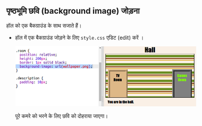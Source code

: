 ## पृष्ठभूमि छवि (background image) जोड़ना

हॉल को एक बैकग्राउंड के साथ सजाते हैं।

+ हॉल में एक बैकग्राउंड जोड़ने के लिए `style.css` एडिट (edit) करें ।
    
    ![स्क्रीनशॉट](images/rooms-hall-decorated.png)
    
    पूरे कमरे को भरने के लिए छवि को दोहराया जाएगा।